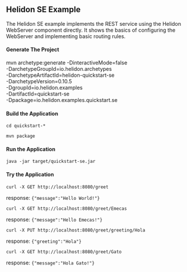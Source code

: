 ## Helidon SE Example

The Helidon SE example implements the REST service using the Helidon WebServer component directly. It shows the basics of configuring the WebServer and implementing basic routing rules. 

#### Generate The Project

mvn archetype:generate -DinteractiveMode=false \
-DarchetypeGroupId=io.helidon.archetypes \
-DarchetypeArtifactId=helidon-quickstart-se \
-DarchetypeVersion=0.10.5 \
-DgroupId=io.helidon.examples \
-DartifactId=quickstart-se \
-Dpackage=io.helidon.examples.quickstart.se


#### Build the Application

`cd quickstart-*`

`mvn package`


#### Run the Application

`java -jar target/quickstart-se.jar`


#### Try the Application

`curl -X GET http://localhost:8080/greet`

response: `{"message":"Hello World!"}`


`curl -X GET http://localhost:8080/greet/Emecas`

response: `{"message":"Hello Emecas!"}`


`curl -X PUT http://localhost:8080/greet/greeting/Hola`

response: `{"greeting":"Hola"}`


`curl -X GET http://localhost:8080/greet/Gato`

response: `{"message":"Hola Gato!"}`
